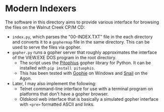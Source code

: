 # Modern Indexers

The software in this directory aims to provide various interface for browsing the files on the Walnut Creek CP/M CD:

- `index.py`, which parses the "00-INDEX.TXT" file in the each directory and converts it to a `gophermap` file in the same directory. This can be used to serve the files via gopher.
- `gopher.py` runs a gopher server that roughly approximates the interface of the VIEW.EXE DOS program in the root directory.  
  - The script uses the [Pitophius](https://github.com/dotcomboom/Pituophis) gopher library for Python. It can be installed with `pip install pituophis`.
  - This has been tested with [Gophie](https://gophie.org/) on Windows and [Snail](https://github.com/nihirash/agon-snail) on the Agon.
- Later, I may also implement the following:
  - Telnet command-line interface for use with a terminal program on platforms that don't have a gopher browser.
  - Oldskool web interface that is basically a simulated gopher interface with `<pre>` formatted ASCII and links.